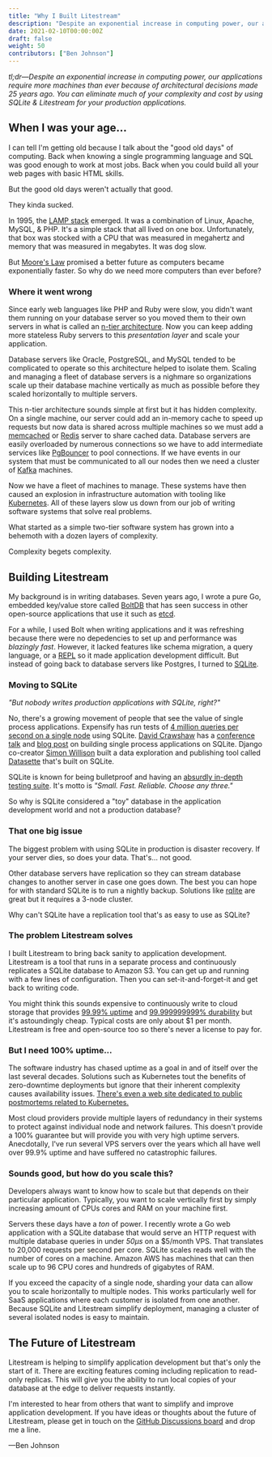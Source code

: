 ```yaml
---
title: "Why I Built Litestream"
description: "Despite an exponential increase in computing power, our applications require more machines than ever because of architectural decisions made 25 years ago. You can eliminate much of your complexity and cost by using SQLite & Litestream for your production applications."
date: 2021-02-10T00:00:00Z
draft: false
weight: 50
contributors: ["Ben Johnson"]
---
```


_tl;dr—Despite an exponential increase in computing power, our applications
require more machines than ever because of architectural decisions made 25 years
ago. You can eliminate much of your complexity and cost by using SQLite &
Litestream for your production applications._


## When I was your age...

I can tell I'm getting old because I talk about the "good old days" of computing.
Back when knowing a single programming language and SQL was good enough to work
at most jobs. Back when you could build all your web pages with basic HTML skills.

But the good old days weren't actually that good.

They kinda sucked.

In 1995, the [LAMP stack][lamp] emerged. It was a combination of Linux, Apache,
MySQL, & PHP. It's a simple stack that all lived on one box. Unfortunately, that
box was stocked with a CPU that was measured in megahertz and memory that was
measured in megabytes. It was dog slow.

But [Moore's Law][moore] promised a better future as computers became
exponentially faster. So why do we need more computers than ever before?

[lamp]: https://tedium.co/2019/10/01/lamp-stack-php-mysql-apache-history/
[moore]: https://en.wikipedia.org/wiki/Moore%27s_law


### Where it went wrong

Since early web languages like PHP and Ruby were slow, you didn't want them
running on your database server so you moved them to their own servers in what
is called an [n-tier architecture][n-tier]. Now you can keep adding more 
stateless Ruby servers to this _presentation layer_ and scale your application.

Database servers like Oracle, PostgreSQL, and MySQL tended to be complicated to
operate so this architecture helped to isolate them. Scaling and managing
a fleet of database servers is a nighmare so organizations scale up their
database machine vertically as much as possible before they scaled horizontally
to multiple servers.

This n-tier architecture sounds simple at first but it has hidden complexity. On
a single machine, our server could add an in-memory cache to speed up requests
but now data is shared across multiple machines so we must add a [memcached][]
or [Redis][] server to share cached data. Database servers are easily overloaded
by numerous connections so we have to add intermediate services like
[PgBouncer][] to pool connections. If we have events in our system that must be
communicated to all our nodes then we need a cluster of [Kafka][] machines.

Now we have a fleet of machines to manage. These systems have then caused an
explosion in infrastructure automation with tooling like [Kubernetes][]. All of
these layers slow us down from our job of writing software systems that solve
real problems.

What started as a simple two-tier software system has grown into a behemoth with
a dozen layers of complexity.

Complexity begets complexity.

[n-tier]: https://en.wikipedia.org/wiki/Multitier_architecture
[memcached]: https://memcached.org/
[redis]: https://redis.io/
[pgbouncer]: https://www.pgbouncer.org/
[kafka]: https://kafka.apache.org/
[kubernetes]: https://kubernetes.io/


## Building Litestream

My background is in writing databases. Seven years ago, I wrote a pure Go,
embedded key/value store called [BoltDB][] that has seen success in other
open-source applications that use it such as [etcd][].

For a while, I used Bolt when writing applications and it was refreshing because
there were no depedencies to set up and performance was _blazingly fast_.
However, it lacked features like schema migration, a query language, or a
[REPL][] so it made application development difficult. But instead of going back
to database servers like Postgres, I turned to [SQLite][sqlite].

[boltdb]: http://github.com/boltdb/bolt
[etcd]: https://etcd.io/
[repl]: https://en.wikipedia.org/wiki/Read%E2%80%93eval%E2%80%93print_loop
[sqlite]: https://sqlite.org/


### Moving to SQLite

_"But nobody writes production applications with SQLite, right?"_

No, there's a growing movement of people that see the value of single process
applications. Expensify has run tests of [4 million queries per second on a
single node][expensify] using SQLite. [David Crawshaw][crawshaw] has a
[conference talk][gonorthwest] and [blog post][single-process] on building
single process applications on SQLite. Django co-creator [Simon
Willison][willison] built a data exploration and publishing tool called
[Datasette][] that's built on SQLite.

SQLite is known for being bulletproof and having an [absurdly in-depth testing
suite](sqlite-testing). It's motto is _"Small. Fast. Reliable. Choose any three."_

So why is SQLite considered a "toy" database in the application development
world and not a production database?

[expensify]: https://blog.expensify.com/2018/01/08/scaling-sqlite-to-4m-qps-on-a-single-server/
[crawshaw]: https://twitter.com/davidcrawshaw
[gonorthwest]: https://www.youtube.com/watch?v=RqubKSF3wig
[single-process]: https://crawshaw.io/blog/one-process-programming-notes
[willison]: https://simonwillison.net/
[datasette]: https://datasette.io/
[sqlite-testing]: https://www.sqlite.org/testing.html



### That one big issue

The biggest problem with using SQLite in production is disaster recovery. If
your server dies, so does your data. That's... not good.

Other database servers have replication so they can stream database changes to
another server in case one goes down. The best you can hope for with standard
SQLite is to run a nightly backup. Solutions like [rqlite][] are great but
it requires a 3-node cluster. 

Why can't SQLite have a replication tool that's as easy to use as SQLite?

[rqlite]: https://github.com/rqlite/rqlite


### The problem Litestream solves

I built Litestream to bring back sanity to application development. Litestream
is a tool that runs in a separate process and continuously replicates a SQLite
database to Amazon S3. You can get up and running with a few
lines of configuration. Then you can set-it-and-forget-it and get back to
writing code.

You might think this sounds expensive to continuously write to cloud storage
that provides [99.99% uptime][s3] and [99.999999999% durability][s3] but
it's astoundingly cheap. Typical costs are only about $1 per month. Litestream
is free and open-source too so there's never a license to pay for.

[s3]: https://aws.amazon.com/s3/storage-classes/


### But I need 100% uptime...

The software industry has chased uptime as a goal in and of itself over the last
several decades. Solutions such as Kubernetes tout the benefits of zero-downtime
deployments but ignore that their inherent complexity causes availability
issues. [There's even a web site dedicated to public postmortems related to
Kubernetes.][k8s.af]

Most cloud providers provide multiple layers of redundancy in their systems to
protect against individual node and network failures. This doesn't provide a
100% guarantee but will provide you with very high uptime servers. Anecdotally,
I've run several VPS servers over the years which all have well over 99.9%
uptime and have suffered no catastrophic failures.

[k8s.af]: https://k8s.af/


### Sounds good, but how do you scale this?

Developers always want to know how to scale but that depends on their particular
application. Typically, you want to scale vertically first by simply increasing
amount of CPUs cores and RAM on your machine first.

Servers these days have a _ton_ of power. I recently wrote a Go web application
with a SQLite database that would serve an HTTP request with multiple database
queries in under _50µs_ on a $5/month VPS. That translates to 20,000 requests
per second per core. SQLite scales reads well with the number of cores on a
machine. Amazon AWS has machines that can then scale up to 96 CPU cores and
hundreds of gigabytes of RAM.

If you exceed the capacity of a single node, sharding your data can allow you to
scale horizontally to multiple nodes. This works particularly well for SaaS
applications where each customer is isolated from one another. Because SQLite
and Litestream simplify deployment, managing a cluster of several isolated nodes
is easy to maintain.


## The Future of Litestream

Litestream is helping to simplify application development but that's only the
start of it. There are exciting features coming including replication to
read-only replicas. This will give you the ability to run local copies of your
database at the edge to deliver requests instantly.

I'm interested to hear from others that want to simplify and improve application
development. If you have ideas or thoughts about the future of Litestream, 
please get in touch on the [GitHub Discussions board][discussions] and drop me a
line.

—Ben Johnson

[discussions]: https://github.com/benbjohnson/litestream/discussions

